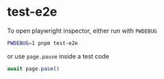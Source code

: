 # test-e2e

To open playwright inspector, either run with `PWDEBUG`

```sh
PWDEBUG=1 pnpm test-e2e
```

or use `page.pause` inside a test code

```ts
await page.pase()
```
